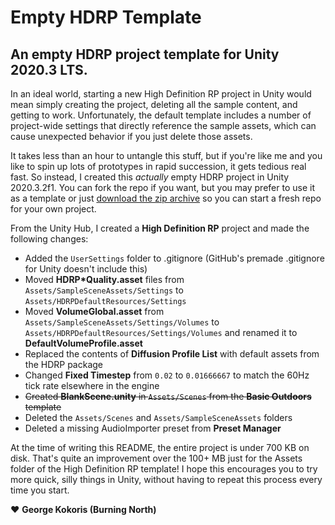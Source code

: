 # Empty HDRP Template
An empty HDRP project template for Unity 2020.3 LTS.
-----
In an ideal world, starting a new High Definition RP project in Unity would mean simply creating the project, deleting all the sample content, and getting to work. Unfortunately, the default template includes a number of project-wide settings that directly reference the sample assets, which can cause unexpected behavior if you just delete those assets.

It takes less than an hour to untangle this stuff, but if you're like me and you like to spin up lots of prototypes in rapid succession, it gets tedious real fast. So instead, I created this *actually* empty HDRP project in Unity 2020.3.2f1. You can fork the repo if you want, but you may prefer to use it as a template or just [download the zip archive](https://github.com/BurningNorth/EmptyHDRPTemplate/archive/refs/heads/main.zip) so you can start a fresh repo for your own project.

From the Unity Hub, I created a **High Definition RP** project and made the following changes:

- Added the `UserSettings` folder to .gitignore (GitHub's premade .gitignore for Unity doesn't include this)
- Moved **HDRP\*Quality.asset** files from `Assets/SampleSceneAssets/Settings` to `Assets/HDRPDefaultResources/Settings`
- Moved **VolumeGlobal.asset** from `Assets/SampleSceneAssets/Settings/Volumes` to `Assets/HDRPDefaultResources/Settings/Volumes` and renamed it to **DefaultVolumeProfile.asset**
- Replaced the contents of **Diffusion Profile List** with default assets from the HDRP package
- Changed **Fixed Timestep** from `0.02` to `0.01666667` to match the 60Hz tick rate elsewhere in the engine
- ~~Created **BlankScene.unity** in `Assets/Scenes` from the **Basic Outdoors** template~~
- Deleted the `Assets/Scenes` and `Assets/SampleSceneAssets` folders
- Deleted a missing AudioImporter preset from **Preset Manager**

At the time of writing this README, the entire project is under 700 KB on disk. That's quite an improvement over the 100+ MB just for the Assets folder of the High Definition RP template! I hope this encourages you to try more quick, silly things in Unity, without having to repeat this process every time you start.

:heart: **George Kokoris (Burning North)**
